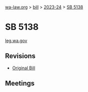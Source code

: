 [wa-law.org](/) > [bill](/bill/) > [2023-24](/bill/2023-24/) > [SB 5138](/bill/2023-24/sb/5138/)

# SB 5138
[leg.wa.gov](https://app.leg.wa.gov/billsummary?BillNumber=5138&Year=2023&Initiative=false)

## Revisions
* [Original Bill](1/)

## Meetings